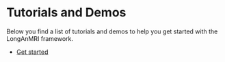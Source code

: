 # Tutorials and Demos

Below you find a list of tutorials and demos to help you get started with the LongAnMRI framework.

* [Get started](get_started.md)
